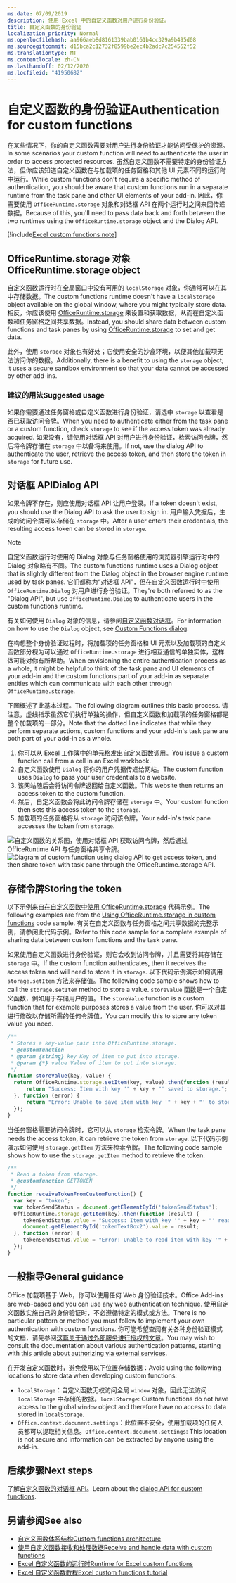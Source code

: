 ```yaml
---
ms.date: 07/09/2019
description: 使用 Excel 中的自定义函数对用户进行身份验证。
title: 自定义函数的身份验证
localization_priority: Normal
ms.openlocfilehash: aa966aeb8d8161339bab0161b4cc329a9b495d08
ms.sourcegitcommit: d15bca2c12732f8599be2ec4b2adc7c254552f52
ms.translationtype: MT
ms.contentlocale: zh-CN
ms.lasthandoff: 02/12/2020
ms.locfileid: "41950682"
---
```

# <a name="authentication-for-custom-functions"></a><span data-ttu-id="2bb96-103">自定义函数的身份验证</span><span class="sxs-lookup"><span data-stu-id="2bb96-103">Authentication for custom functions</span></span>

<span data-ttu-id="2bb96-104">在某些情况下，你的自定义函数需要对用户进行身份验证才能访问受保护的资源。</span><span class="sxs-lookup"><span data-stu-id="2bb96-104">In some scenarios your custom function will need to authenticate the user in order to access protected resources.</span></span> <span data-ttu-id="2bb96-105">虽然自定义函数不需要特定的身份验证方法，但你应该知道自定义函数在与加载项的任务窗格和其他 UI 元素不同的运行时中运行。</span><span class="sxs-lookup"><span data-stu-id="2bb96-105">While custom functions don't require a specific method of authentication, you should be aware that custom functions run in a separate runtime from the task pane and other UI elements of your add-in.</span></span> <span data-ttu-id="2bb96-106">因此，你需要使用 `OfficeRuntime.storage` 对象和对话框 API 在两个运行时之间来回传递数据。</span><span class="sxs-lookup"><span data-stu-id="2bb96-106">Because of this, you'll need to pass data back and forth between the two runtimes using the `OfficeRuntime.storage` object and the Dialog API.</span></span>

[!include[Excel custom functions note](../includes/excel-custom-functions-note.md)]

## <a name="officeruntimestorage-object"></a><span data-ttu-id="2bb96-107">OfficeRuntime.storage 对象</span><span class="sxs-lookup"><span data-stu-id="2bb96-107">OfficeRuntime.storage object</span></span>

<span data-ttu-id="2bb96-108">自定义函数运行时在全局窗口中没有可用的 `localStorage` 对象，你通常可以在其中存储数据。</span><span class="sxs-lookup"><span data-stu-id="2bb96-108">The custom functions runtime doesn't have a `localStorage` object available on the global window, where you might typically store data.</span></span> <span data-ttu-id="2bb96-109">相反，你应该使用 [OfficeRuntime.storage](/javascript/api/office-runtime/officeruntime.storage) 来设置和获取数据，从而在自定义函数和任务窗格之间共享数据。</span><span class="sxs-lookup"><span data-stu-id="2bb96-109">Instead, you should share data between custom functions and task panes by using [OfficeRuntime.storage](/javascript/api/office-runtime/officeruntime.storage) to set and get data.</span></span>

<span data-ttu-id="2bb96-110">此外，使用 `storage` 对象也有好处；它使用安全的沙盒环境，以便其他加载项无法访问你的数据。</span><span class="sxs-lookup"><span data-stu-id="2bb96-110">Additionally, there is a benefit to using the `storage` object; it uses a secure sandbox environment so that your data cannot be accessed by other add-ins.</span></span>

### <a name="suggested-usage"></a><span data-ttu-id="2bb96-111">建议的用法</span><span class="sxs-lookup"><span data-stu-id="2bb96-111">Suggested usage</span></span>

<span data-ttu-id="2bb96-112">如果你需要通过任务窗格或自定义函数进行身份验证，请选中 `storage` 以查看是否已获取访问令牌。</span><span class="sxs-lookup"><span data-stu-id="2bb96-112">When you need to authenticate either from the task pane or a custom function, check `storage` to see if the access token was already acquired.</span></span> <span data-ttu-id="2bb96-113">如果没有，请使用对话框 API 对用户进行身份验证，检索访问令牌，然后将令牌存储在 `storage` 中以备将来使用。</span><span class="sxs-lookup"><span data-stu-id="2bb96-113">If not, use the dialog API to authenticate the user, retrieve the access token, and then store the token in `storage` for future use.</span></span>

## <a name="dialog-api"></a><span data-ttu-id="2bb96-114">对话框 API</span><span class="sxs-lookup"><span data-stu-id="2bb96-114">Dialog API</span></span>

<span data-ttu-id="2bb96-115">如果令牌不存在，则应使用对话框 API 让用户登录。</span><span class="sxs-lookup"><span data-stu-id="2bb96-115">If a token doesn't exist, you should use the Dialog API to ask the user to sign in.</span></span> <span data-ttu-id="2bb96-116">用户输入凭据后，生成的访问令牌可以存储在 `storage` 中。</span><span class="sxs-lookup"><span data-stu-id="2bb96-116">After a user enters their credentials, the resulting access token can be stored in `storage`.</span></span>

> [!NOTE]
> <span data-ttu-id="2bb96-117">自定义函数运行时使用的 Dialog 对象与任务窗格使用的浏览器引擎运行时中的 Dialog 对象略有不同。</span><span class="sxs-lookup"><span data-stu-id="2bb96-117">The custom functions runtime uses a Dialog object that is slightly different from the Dialog object in the browser engine runtime used by task panes.</span></span> <span data-ttu-id="2bb96-118">它们都称为“对话框 API”，但在自定义函数运行时中使用 `OfficeRuntime.Dialog` 对用户进行身份验证。</span><span class="sxs-lookup"><span data-stu-id="2bb96-118">They're both referred to as the "Dialog API", but use `OfficeRuntime.Dialog` to authenticate users in the custom functions runtime.</span></span>

<span data-ttu-id="2bb96-119">有关如何使用 `Dialog` 对象的信息，请参阅[自定义函数对话框](/office/dev/add-ins/excel/custom-functions-dialog)。</span><span class="sxs-lookup"><span data-stu-id="2bb96-119">For information on how to use the `Dialog` object, see [Custom Functions dialog](/office/dev/add-ins/excel/custom-functions-dialog).</span></span>

<span data-ttu-id="2bb96-120">在构想整个身份验证过程时，将加载项的任务窗格和 UI 元素以及加载项的自定义函数部分视为可以通过 `OfficeRuntime.storage` 进行相互通信的单独实体，这样做可能对你有所帮助。</span><span class="sxs-lookup"><span data-stu-id="2bb96-120">When envisioning the entire authentication process as a whole, it might be helpful to think of the task pane and UI elements of your add-in and the custom functions part of your add-in as separate entities which can communicate with each other through `OfficeRuntime.storage`.</span></span>

<span data-ttu-id="2bb96-121">下图概述了此基本过程。</span><span class="sxs-lookup"><span data-stu-id="2bb96-121">The following diagram outlines this basic process.</span></span> <span data-ttu-id="2bb96-122">请注意，虚线指示虽然它们执行单独的操作，但自定义函数和加载项的任务窗格都是整个加载项的一部分。</span><span class="sxs-lookup"><span data-stu-id="2bb96-122">Note that the dotted line indicates that while they perform separate actions, custom functions and your add-in's task pane are both part of your add-in as a whole.</span></span>

1. <span data-ttu-id="2bb96-123">你可以从 Excel 工作簿中的单元格发出自定义函数调用。</span><span class="sxs-lookup"><span data-stu-id="2bb96-123">You issue a custom function call from a cell in an Excel workbook.</span></span>
2. <span data-ttu-id="2bb96-124">自定义函数使用 `Dialog` 将你的用户凭据传递给网站。</span><span class="sxs-lookup"><span data-stu-id="2bb96-124">The custom function uses `Dialog` to pass your user credentials to a website.</span></span>
3. <span data-ttu-id="2bb96-125">该网站随后会将访问令牌返回给自定义函数。</span><span class="sxs-lookup"><span data-stu-id="2bb96-125">This website then returns an access token to the custom function.</span></span>
4. <span data-ttu-id="2bb96-126">然后，自定义函数会将此访问令牌存储在 `storage` 中。</span><span class="sxs-lookup"><span data-stu-id="2bb96-126">Your custom function then sets this access token to the `storage`.</span></span>
5. <span data-ttu-id="2bb96-127">加载项的任务窗格将从 `storage` 访问该令牌。</span><span class="sxs-lookup"><span data-stu-id="2bb96-127">Your add-in's task pane accesses the token from `storage`.</span></span>

<span data-ttu-id="2bb96-128">![自定义函数的关系图，使用对话框 API 获取访问令牌，然后通过 OfficeRuntime API 与任务窗格共享令牌。](../images/authentication-diagram.png "身份验证图。")</span><span class="sxs-lookup"><span data-stu-id="2bb96-128">![Diagram of custom function using dialog API to get access token, and then share token with task pane through the OfficeRuntime.storage API.](../images/authentication-diagram.png "Authentication diagram.")</span></span>

## <a name="storing-the-token"></a><span data-ttu-id="2bb96-129">存储令牌</span><span class="sxs-lookup"><span data-stu-id="2bb96-129">Storing the token</span></span>

<span data-ttu-id="2bb96-130">以下示例来自[在自定义函数中使用 OfficeRuntime.storage](https://github.com/OfficeDev/PnP-OfficeAddins/tree/master/Excel-custom-functions/AsyncStorage) 代码示例。</span><span class="sxs-lookup"><span data-stu-id="2bb96-130">The following examples are from the [Using OfficeRuntime.storage in custom functions](https://github.com/OfficeDev/PnP-OfficeAddins/tree/master/Excel-custom-functions/AsyncStorage) code sample.</span></span> <span data-ttu-id="2bb96-131">有关在自定义函数与任务窗格之间共享数据的完整示例，请参阅此代码示例。</span><span class="sxs-lookup"><span data-stu-id="2bb96-131">Refer to this code sample for a complete example of sharing data between custom functions and the task pane.</span></span>

<span data-ttu-id="2bb96-132">如果使用自定义函数进行身份验证，则它会收到访问令牌，并且需要将其存储在 `storage` 中。</span><span class="sxs-lookup"><span data-stu-id="2bb96-132">If the custom function authenticates, then it receives the access token and will need to store it in `storage`.</span></span> <span data-ttu-id="2bb96-133">以下代码示例演示如何调用 `storage.setItem` 方法来存储值。</span><span class="sxs-lookup"><span data-stu-id="2bb96-133">The following code sample shows how to call the `storage.setItem` method to store a value.</span></span> <span data-ttu-id="2bb96-134">`storeValue` 函数是一个自定义函数，例如用于存储用户的值。</span><span class="sxs-lookup"><span data-stu-id="2bb96-134">The `storeValue` function is a custom function that for example purposes stores a value from the user.</span></span> <span data-ttu-id="2bb96-135">你可以对其进行修改以存储所需的任何令牌值。</span><span class="sxs-lookup"><span data-stu-id="2bb96-135">You can modify this to store any token value you need.</span></span>

```js
/**
 * Stores a key-value pair into OfficeRuntime.storage.
 * @customfunction
 * @param {string} key Key of item to put into storage.
 * @param {*} value Value of item to put into storage.
 */
function storeValue(key, value) {
  return OfficeRuntime.storage.setItem(key, value).then(function (result) {
      return "Success: Item with key '" + key + "' saved to storage.";
  }, function (error) {
      return "Error: Unable to save item with key '" + key + "' to storage. " + error;
  });
}
```

<span data-ttu-id="2bb96-136">当任务窗格需要访问令牌时，它可以从 `storage` 检索令牌。</span><span class="sxs-lookup"><span data-stu-id="2bb96-136">When the task pane needs the access token, it can retrieve the token from `storage`.</span></span> <span data-ttu-id="2bb96-137">以下代码示例演示如何使用 `storage.getItem` 方法来检索令牌。</span><span class="sxs-lookup"><span data-stu-id="2bb96-137">The following code sample shows how to use the `storage.getItem` method to retrieve the token.</span></span>

```js
/**
 * Read a token from storage.
 * @customfunction GETTOKEN
 */
function receiveTokenFromCustomFunction() {
  var key = "token";
  var tokenSendStatus = document.getElementById('tokenSendStatus');
  OfficeRuntime.storage.getItem(key).then(function (result) {
     tokenSendStatus.value = "Success: Item with key '" + key + "' read from storage.";
     document.getElementById('tokenTextBox2').value = result;
  }, function (error) {
     tokenSendStatus.value = "Error: Unable to read item with key '" + key + "' from storage. " + error;
  });
}
```

## <a name="general-guidance"></a><span data-ttu-id="2bb96-138">一般指导</span><span class="sxs-lookup"><span data-stu-id="2bb96-138">General guidance</span></span>

<span data-ttu-id="2bb96-139">Office 加载项基于 Web，你可以使用任何 Web 身份验证技术。</span><span class="sxs-lookup"><span data-stu-id="2bb96-139">Office Add-ins are web-based and you can use any web authentication technique.</span></span> <span data-ttu-id="2bb96-140">使用自定义函数实施自己的身份验证时，不必遵循特定的模式或方法。</span><span class="sxs-lookup"><span data-stu-id="2bb96-140">There is no particular pattern or method you must follow to implement your own authentication with custom functions.</span></span> <span data-ttu-id="2bb96-141">你可能希望查阅有关各种身份验证模式的文档，请先参阅[这篇关于通过外部服务进行授权的文章](/office/dev/add-ins/develop/auth-external-add-ins)。</span><span class="sxs-lookup"><span data-stu-id="2bb96-141">You may wish to consult the documentation about various authentication patterns, starting with [this article about authorizing via external services](/office/dev/add-ins/develop/auth-external-add-ins).</span></span>  

<span data-ttu-id="2bb96-142">在开发自定义函数时，避免使用以下位置存储数据：</span><span class="sxs-lookup"><span data-stu-id="2bb96-142">Avoid using the following locations to store data when developing custom functions:</span></span>  

- <span data-ttu-id="2bb96-143">`localStorage`：自定义函数无权访问全局 `window` 对象，因此无法访问 `localStorage` 中存储的数据。</span><span class="sxs-lookup"><span data-stu-id="2bb96-143">`localStorage`: Custom functions do not have access to the global `window` object and therefore have no access to data stored in `localStorage`.</span></span>
- <span data-ttu-id="2bb96-144">`Office.context.document.settings`：此位置不安全，使用加载项的任何人员都可以提取相关信息。</span><span class="sxs-lookup"><span data-stu-id="2bb96-144">`Office.context.document.settings`:  This location is not secure and information can be extracted by anyone using the add-in.</span></span>

## <a name="next-steps"></a><span data-ttu-id="2bb96-145">后续步骤</span><span class="sxs-lookup"><span data-stu-id="2bb96-145">Next steps</span></span>
<span data-ttu-id="2bb96-146">了解[自定义函数的对话框 API](custom-functions-dialog.md)。</span><span class="sxs-lookup"><span data-stu-id="2bb96-146">Learn about the [dialog API for custom functions](custom-functions-dialog.md).</span></span>

## <a name="see-also"></a><span data-ttu-id="2bb96-147">另请参阅</span><span class="sxs-lookup"><span data-stu-id="2bb96-147">See also</span></span>

* [<span data-ttu-id="2bb96-148">自定义函数体系结构</span><span class="sxs-lookup"><span data-stu-id="2bb96-148">Custom functions architecture</span></span>](custom-functions-architecture.md)
* [<span data-ttu-id="2bb96-149">使用自定义函数接收和处理数据</span><span class="sxs-lookup"><span data-stu-id="2bb96-149">Receive and handle data with custom functions</span></span>](custom-functions-web-reqs.md)
* [<span data-ttu-id="2bb96-150">Excel 自定义函数的运行时</span><span class="sxs-lookup"><span data-stu-id="2bb96-150">Runtime for Excel custom functions</span></span>](custom-functions-runtime.md)
* [<span data-ttu-id="2bb96-151">Excel 自定义函数教程</span><span class="sxs-lookup"><span data-stu-id="2bb96-151">Excel custom functions tutorial</span></span>](excel-tutorial-custom-functions.md)

